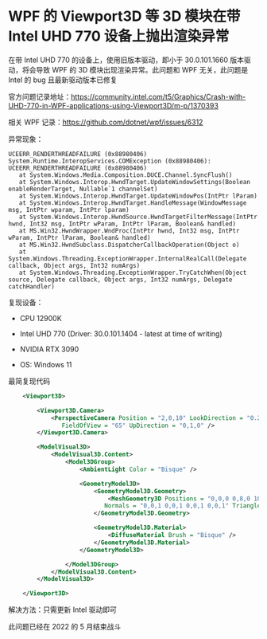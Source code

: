 # WPF 的 Viewport3D 等 3D 模块在带 Intel UHD 770 设备上抛出渲染异常

在带 Intel UHD 770 的设备上，使用旧版本驱动，即小于 30.0.101.1660 版本驱动，将会导致 WPF 的 3D 模块出现渲染异常。此问题和 WPF 无关，此问题是 Intel 的 bug 且最新驱动版本已修复

<!--more-->
<!-- 发布 -->
<!-- 博客 -->

官方问题记录地址：<https://community.intel.com/t5/Graphics/Crash-with-UHD-770-in-WPF-applications-using-Viewport3D/m-p/1370393>

相关 WPF 记录：<https://github.com/dotnet/wpf/issues/6312>

异常现象：

```
UCEERR_RENDERTHREADFAILURE (0x88980406)
System.Runtime.InteropServices.COMException (0x88980406): UCEERR_RENDERTHREADFAILURE (0x88980406)
   at System.Windows.Media.Composition.DUCE.Channel.SyncFlush()
   at System.Windows.Interop.HwndTarget.UpdateWindowSettings(Boolean enableRenderTarget, Nullable`1 channelSet)
   at System.Windows.Interop.HwndTarget.UpdateWindowPos(IntPtr lParam)
   at System.Windows.Interop.HwndTarget.HandleMessage(WindowMessage msg, IntPtr wparam, IntPtr lparam)
   at System.Windows.Interop.HwndSource.HwndTargetFilterMessage(IntPtr hwnd, Int32 msg, IntPtr wParam, IntPtr lParam, Boolean& handled)
   at MS.Win32.HwndWrapper.WndProc(IntPtr hwnd, Int32 msg, IntPtr wParam, IntPtr lParam, Boolean& handled)
   at MS.Win32.HwndSubclass.DispatcherCallbackOperation(Object o)
   at System.Windows.Threading.ExceptionWrapper.InternalRealCall(Delegate callback, Object args, Int32 numArgs)
   at System.Windows.Threading.ExceptionWrapper.TryCatchWhen(Object source, Delegate callback, Object args, Int32 numArgs, Delegate catchHandler)
```

复现设备：

* CPU 12900K

* Intel UHD 770 (Driver: 30.0.101.1404 - latest at time of writing)

* NVIDIA RTX 3090

* OS: Windows 11

最简复现代码

```xml
    <Viewport3D>

        <Viewport3D.Camera>
            <PerspectiveCamera Position = "2,0,10" LookDirection = "0.2,0.4,-1"
               FieldOfView = "65" UpDirection = "0,1,0" />
        </Viewport3D.Camera>

        <ModelVisual3D>
            <ModelVisual3D.Content>
                <Model3DGroup>
                    <AmbientLight Color = "Bisque" />

                    <GeometryModel3D>
                        <GeometryModel3D.Geometry>
                            <MeshGeometry3D Positions = "0,0,0 0,8,0 10,0,0 8,8,0"
                           Normals = "0,0,1 0,0,1 0,0,1 0,0,1" TriangleIndices = "0,2,1 1,2,3"/>
                        </GeometryModel3D.Geometry>

                        <GeometryModel3D.Material>
                            <DiffuseMaterial Brush = "Bisque" />
                        </GeometryModel3D.Material>
                    </GeometryModel3D>

                </Model3DGroup>
            </ModelVisual3D.Content>
        </ModelVisual3D>

    </Viewport3D>
```


解决方法：只需更新 Intel 驱动即可

此问题已经在 2022 的 5 月结束战斗
